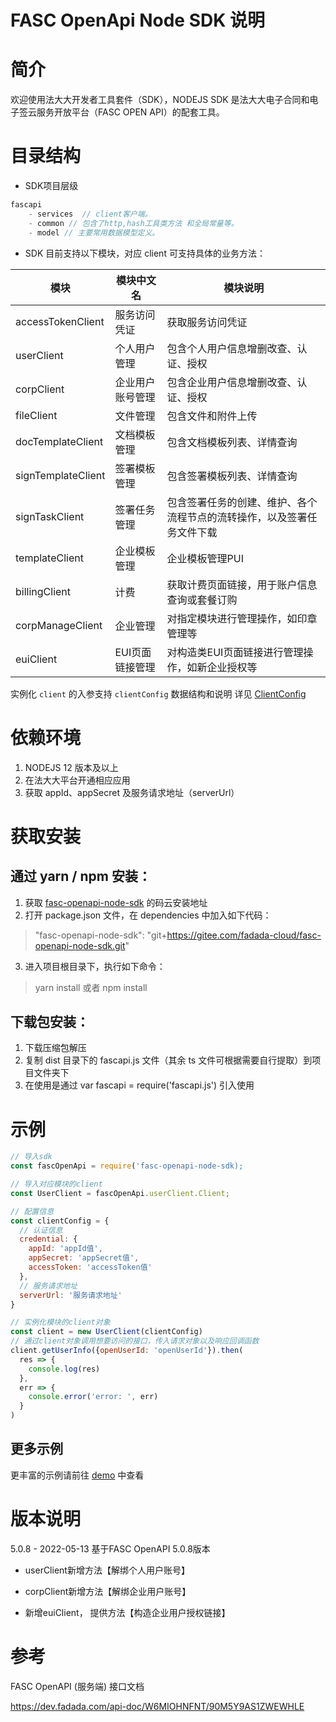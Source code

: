 # FASC OpenApi Node SDK 说明

# 简介

欢迎使用法大大开发者工具套件（SDK），NODEJS SDK 是法大大电子合同和电子签云服务开放平台（FASC OPEN API）的配套工具。

# 目录结构
- SDK项目层级     
```js
fascapi
	- services  // client客户端。
	- common // 包含了http,hash工具类方法 和全局常量等。
	- model // 主要常用数据模型定义。
```

- SDK 目前支持以下模块，对应 client 可支持具体的业务方法：

| 模块               | 模块中文名       | 模块说明                                                               |
| ------------------ | ---------------- | ---------------------------------------------------------------------- |
| accessTokenClient  | 服务访问凭证     | 获取服务访问凭证                                                       |
| userClient         | 个人用户管理     | 包含个人用户信息增删改查、认证、授权                                   |
| corpClient         | 企业用户账号管理 | 包含企业用户信息增删改查、认证、授权                                   |
| fileClient         | 文件管理         | 包含文件和附件上传                                                     |
| docTemplateClient  | 文档模板管理     | 包含文档模板列表、详情查询                                             |
| signTemplateClient | 签署模板管理     | 包含签署模板列表、详情查询                                             |
| signTaskClient     | 签署任务管理     | 包含签署任务的创建、维护、各个流程节点的流转操作，以及签署任务文件下载 |
| templateClient | 企业模板管理  | 企业模板管理PUI |
| billingClient      | 计费             | 获取计费页面链接，用于账户信息查询或套餐订购                           |
| corpManageClient   | 企业管理         | 对指定模块进行管理操作，如印章管理等                         |
| euiClient | EUI页面链接管理 | 对构造类EUI页面链接进行管理操作，如新企业授权等 |

实例化 `client` 的入参支持 `clientConfig` 数据结构和说明 详见 [ClientConfig](https://gitee.com/fadada-cloud/fasc-openapi-node-sdk/blob/master/src/common/interface.ts)


# 依赖环境

1. NODEJS 12 版本及以上
2. 在法大大平台开通相应应用
3. 获取 appId、appSecret 及服务请求地址（serverUrl）

# 获取安装

## 通过 yarn / npm 安装：

1. 获取 [fasc-openapi-node-sdk](git+https://gitee.com/fadada-cloud/fasc-openapi-node-sdk.git) 的码云安装地址
2. 打开 package.json 文件，在 dependencies 中加入如下代码：
>  "fasc-openapi-node-sdk": "git+https://gitee.com/fadada-cloud/fasc-openapi-node-sdk.git"
3. 进入项目根目录下，执行如下命令：
>  yarn install 或者 npm install

## 下载包安装：

1. 下载压缩包解压
2. 复制 dist 目录下的 fascapi.js 文件（其余 ts 文件可根据需要自行提取）到项目文件夹下
3. 在使用是通过 var fascapi = require('fascapi.js') 引入使用

# 示例

```js
// 导入sdk
const fascOpenApi = require('fasc-openapi-node-sdk);

// 导入对应模块的client
const UserClient = fascOpenApi.userClient.Client;

// 配置信息
const clientConfig = {
  // 认证信息
  credential: {
    appId: 'appId值',
    appSecret: 'appSecret值',
    accessToken: 'accessToken值'
  },
  // 服务请求地址
  serverUrl: '服务请求地址'
}

// 实例化模块的client对象
const client = new UserClient(clientConfig)
// 通过client对象调用想要访问的接口，传入请求对象以及响应回调函数
client.getUserInfo({openUserId: 'openUserId'}).then(
  res => {
    console.log(res)
  },
  err => {
    console.error('error: ', err)
  }
)

```


## 更多示例

更丰富的示例请前往 [demo](https://gitee.com/fadada-cloud/fasc-openapi-node-sdk-demo/master) 中查看



# 版本说明

5.0.8 - 2022-05-13   基于FASC OpenAPI 5.0.8版本

- userClient新增方法【解绑个人用户账号】

- corpClient新增方法【解绑企业用户账号】

- 新增euiClient， 提供方法【构造企业用户授权链接】

  

# 参考

FASC OpenAPI (服务端) 接口文档

https://dev.fadada.com/api-doc/W6MIOHNFNT/90M5Y9AS1ZWEWHLE